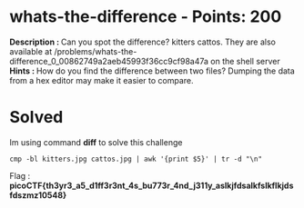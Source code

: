 # whats-the-difference - Points: 200
<b>Description : </b>Can you spot the difference? kitters cattos. They are also available at /problems/whats-the-difference_0_00862749a2aeb45993f36cc9cf98a47a on the shell server<br>
<b>Hints : </b>How do you find the difference between two files? Dumping the data from a hex editor may make it easier to compare.
# Solved
Im using command <b>diff</b> to solve this challenge
```
cmp -bl kitters.jpg cattos.jpg | awk '{print $5}' | tr -d "\n"
```
Flag : <b>picoCTF{th3yr3_a5_d1ff3r3nt_4s_bu773r_4nd_j311y_aslkjfdsalkfslkflkjdsfdszmz10548}</b>
